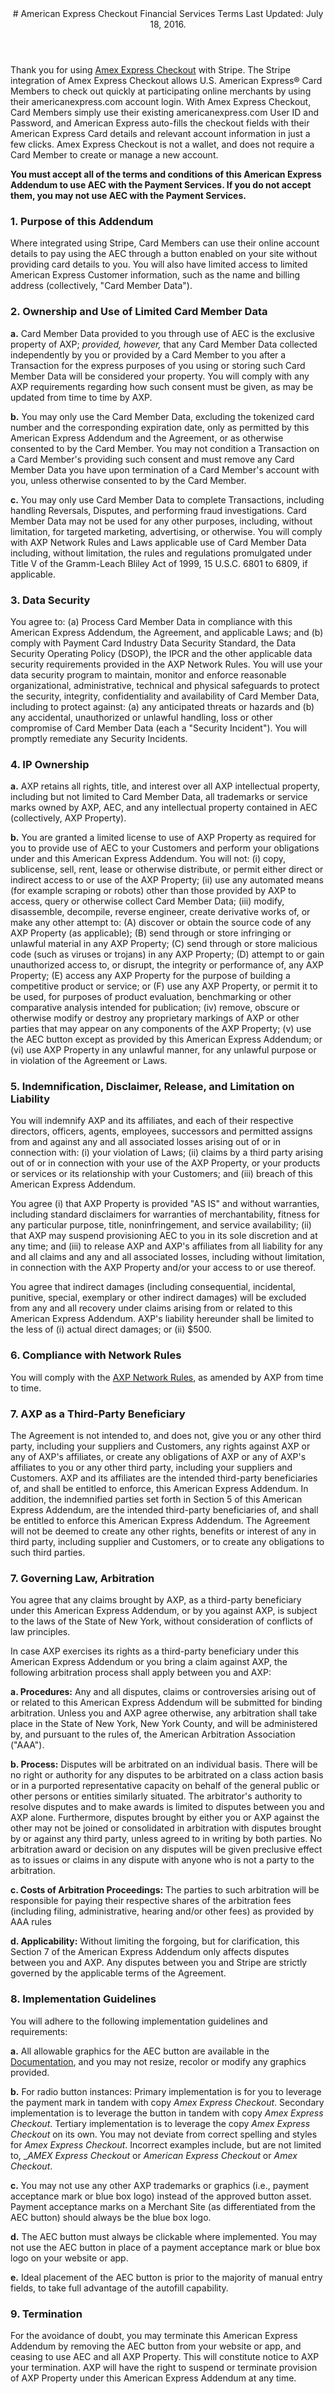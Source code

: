 <header id="amex_addendum">
# American Express Checkout Financial Services Terms
Last Updated: July 18, 2016.
</header>

<section>

Thank you for using [Amex Express Checkout](https://stripe.com/amex-express-checkout) with Stripe.  The Stripe integration of Amex Express Checkout allows U.S. American Express&reg; Card Members to check out quickly at participating online merchants by using their americanexpress.com account login.  With Amex Express Checkout, Card Members simply use their existing americanexpress.com User ID and Password, and American Express auto-fills the checkout fields with their American Express Card details and relevant account information in just a few clicks. Amex Express Checkout is not a wallet, and does not require a Card Member to create or manage a new account.

**You must accept all of the terms and conditions of this American Express Addendum to use AEC with the Payment Services. If you do not accept them, you may not use AEC with the Payment Services.**

### 1. Purpose of this Addendum

Where integrated using Stripe, Card Members can use their online account details to pay using the AEC through a button enabled on your site without providing card details to you. You will also have limited access to limited American Express Customer information, such as the name and billing address (collectively, "Card Member Data").

### 2. Ownership and Use of Limited Card Member Data

**a.** Card Member Data provided to you through use of AEC is the exclusive property of AXP; _provided, however,_ that any Card Member Data collected independently by you or provided by a Card Member to you after a Transaction for the express purposes of you using or storing such Card Member Data will be considered your property. You will comply with any AXP requirements regarding how such consent must be given, as may be updated from time to time by AXP.

**b.** You may only use the Card Member Data, excluding the tokenized card number and the corresponding expiration date, only as permitted by this American Express Addendum and the Agreement, or as otherwise consented to by the Card Member. You may not condition a Transaction on a Card Member's providing such consent and must remove any Card Member Data you have upon termination of a Card Member's account with you, unless otherwise consented to by the Card Member.

**c.** You may only use Card Member Data to complete Transactions, including handling Reversals, Disputes, and performing fraud investigations. Card Member Data may not be used for any other purposes, including, without limitation, for targeted marketing, advertising, or otherwise. You will comply with AXP Network Rules and Laws applicable use of Card Member Data including, without limitation, the rules and regulations promulgated under Title V of the Gramm-Leach Bliley Act of 1999, 15 U.S.C. 6801 to 6809, if applicable.

### 3. Data Security

You agree to: (a) Process Card Member Data in compliance with this American Express Addendum, the Agreement, and applicable Laws; and (b) comply with Payment Card Industry Data Security Standard, the Data Security Operating Policy (DSOP), the IPCR and the other applicable data security requirements provided in the AXP Network Rules. You will use your data security program to maintain, monitor and enforce reasonable organizational, administrative, technical and physical safeguards to protect the security, integrity, confidentiality and availability of Card Member Data, including to protect against: (a) any anticipated threats or hazards and (b) any accidental, unauthorized or unlawful handling, loss or other compromise of Card Member Data (each a "Security Incident"). You will promptly remediate any Security Incidents.

### 4. IP Ownership

**a.** AXP retains all rights, title, and interest over all AXP intellectual property, including but not limited to Card Member Data, all trademarks or service marks owned by AXP, AEC, and any intellectual property contained in AEC (collectively, AXP Property).

**b.** You are granted a limited license to use of AXP Property as required for you to provide use of AEC to your Customers and perform your obligations under and this American Express Addendum. You will not: (i) copy, sublicense, sell, rent, lease or otherwise distribute, or permit either direct or indirect access to or use of the AXP Property; (ii) use any automated means (for example scraping or robots) other than those provided by AXP to access, query or otherwise collect Card Member Data; (iii) modify, disassemble, decompile, reverse engineer, create derivative works of, or make any other attempt to: (A) discover or obtain the source code of any AXP Property (as applicable); (B) send through or store infringing or unlawful material in any AXP Property; (C) send through or store malicious code (such as viruses or trojans) in any AXP Property; (D) attempt to or gain unauthorized access to, or disrupt, the integrity or performance of, any AXP Property; (E) access any AXP Property for the purpose of building a competitive product or service; or (F) use any AXP Property, or permit it to be used, for purposes of product evaluation, benchmarking or other comparative analysis intended for publication; (iv) remove, obscure or otherwise modify or destroy any proprietary markings of AXP or other parties that may appear on any components of the AXP Property; (v) use the AEC button except as provided by this American Express Addendum; or (vi) use AXP Property in any unlawful manner, for any unlawful purpose or in violation of the Agreement or Laws.

### 5. Indemnification, Disclaimer, Release, and Limitation on Liability

You will indemnify AXP and its affiliates, and each of their respective directors, officers, agents, employees, successors and permitted assigns from and against any and all associated losses arising out of or in connection with: (i) your violation of Laws; (ii) claims by a third party arising out of or in connection with your use of the AXP Property, or your products or services or its relationship with your Customers; and (iii) breach of this American Express Addendum.

You agree (i) that AXP Property is provided "AS IS" and without warranties, including standard disclaimers for warranties of merchantability, fitness for any particular purpose, title, noninfringement, and service availability; (ii) that AXP may suspend provisioning AEC to you in its sole discretion and at any time; and (iii) to release AXP and AXP's affiliates from all liability for any and all claims and any and all associated losses, including without limitation, in connection with the AXP Property and/or your access to or use thereof.

You agree that indirect damages (including consequential, incidental, punitive, special, exemplary or other indirect damages) will be excluded from any and all recovery under claims arising from or related to this American Express Addendum. AXP's liability hereunder shall be limited to the less of (i) actual direct damages; or (ii) $500.

### 6. Compliance with Network Rules

You will comply with the [AXP Network Rules](https://www209.americanexpress.com/merchant/services/en_US/merchant-regulations), as amended by AXP from time to time.

### 7. AXP as a Third-Party Beneficiary

The Agreement is not intended to, and does not, give you or any other third party, including your suppliers and Customers, any rights against AXP or any of AXP's affiliates, or create any obligations of AXP or any of AXP's affiliates to you or any other third party, including your suppliers and Customers.  AXP and its affiliates are the intended third-party beneficiaries of, and shall be entitled to enforce, this American Express Addendum. In addition, the indemnified parties set forth in Section 5 of this American Express Addendum, are the intended third-party beneficiaries of, and shall be entitled to enforce this American Express Addendum. The Agreement will not be deemed to create any other rights, benefits or interest of any in third party, including supplier and Customers, or to create any obligations to such third parties.

### 7. Governing Law, Arbitration

You agree that any claims brought by AXP, as a third-party beneficiary under this American Express Addendum, or by you against AXP, is subject to the laws of the State of New York, without consideration of conflicts of law principles.

In case AXP exercises its rights as a third-party beneficiary under this American Express Addendum or you bring a claim against AXP, the following arbitration process shall apply between you and AXP:

**a. Procedures:** Any and all disputes, claims or controversies arising out of or related to this American Express Addendum will be submitted for binding arbitration. Unless you and AXP agree otherwise, any arbitration shall take place in the State of New York, New York County, and will be administered by, and pursuant to the rules of, the American Arbitration Association ("AAA").

**b. Process:** Disputes will be arbitrated on an individual basis. There will be no right or authority for any disputes to be arbitrated on a class action basis or in a purported representative capacity on behalf of the general public or other persons or entities similarly situated. The arbitrator's authority to resolve disputes and to make awards is limited to disputes between you and AXP alone. Furthermore, disputes brought by either you or AXP against the other may not be joined or consolidated in arbitration with disputes brought by or against any third party, unless agreed to in writing by both parties. No arbitration award or decision on any disputes will be given preclusive effect as to issues or claims in any dispute with anyone who is not a party to the arbitration.

**c. Costs of Arbitration Proceedings:** The parties to such arbitration will be responsible for paying their respective shares of the arbitration fees (including filing, administrative, hearing and/or other fees) as provided by AAA rules

**d. Applicability:** Without limiting the forgoing, but for clarification, this Section 7 of the American Express Addendum only affects disputes between you and AXP. Any disputes between you and Stripe are strictly governed by the applicable terms of the Agreement.

### 8. Implementation Guidelines

You will adhere to the following implementation guidelines and requirements:

**a.** All allowable graphics for the AEC button are available in the [Documentation]( https://stripe.com/docs/amex-express-checkout), and you may not resize, recolor or modify any graphics provided.

**b.** For radio button instances: Primary implementation is for you to leverage the payment mark in tandem with copy _Amex Express Checkout_. Secondary implementation is to leverage the button in tandem with copy _Amex Express Checkout_. Tertiary implementation is to leverage the copy _Amex Express Checkout_ on its own. You may not deviate from correct spelling and styles for _Amex Express Checkout_. Incorrect examples include, but are not limited to, __AMEX Express Checkout_ or _American Express Checkout_ or _Amex Checkout_.

**c.** You may not use any other AXP trademarks or graphics (i.e., payment acceptance mark or blue box logo) instead of the approved button asset. Payment acceptance marks on a Merchant Site (as differentiated from the AEC button) should always be the blue box logo.

**d.** The AEC button must always be clickable where implemented. You may not use the AEC button in place of a payment acceptance mark or blue box logo on your website or app.

**e.** Ideal placement of the AEC button is prior to the majority of manual entry fields, to take full advantage of the autofill capability.

### 9. Termination

For the avoidance of doubt, you may terminate this American Express Addendum by removing the AEC button from your website or app, and ceasing to use AEC and all AXP Property. This will constitute notice to AXP your termination. AXP will have the right to suspend or terminate provision of AXP Property under this American Express Addendum at any time.

</section>
